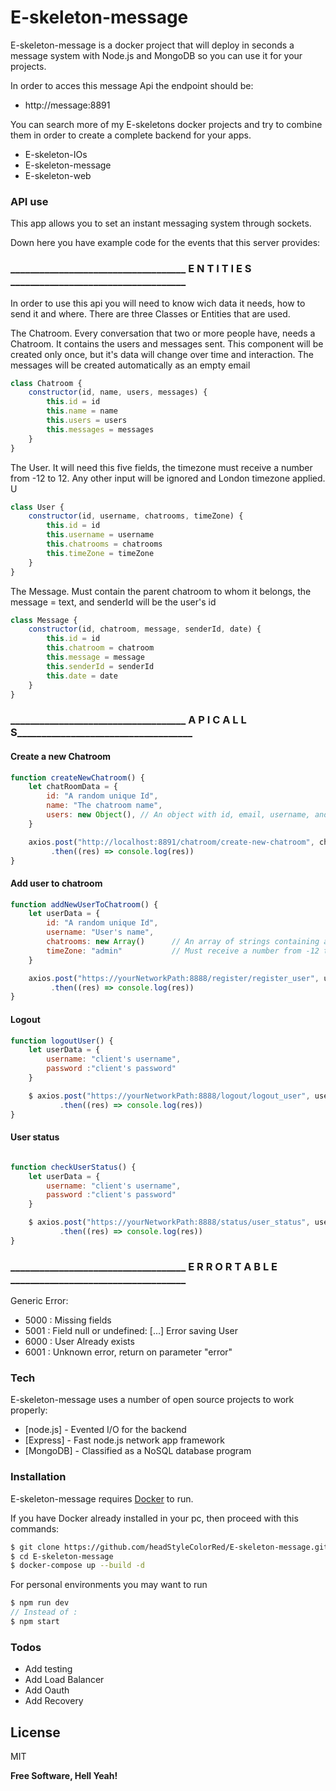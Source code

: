 # E-skeleton-message


E-skeleton-message is a docker project that will deploy in seconds a message system with Node.js and MongoDB so you can use it for your projects.

In order to acces this message Api the endpoint should be:
- http://message:8891

You can search more of my E-skeletons docker projects and try to combine them in order to create a complete backend for your apps.
  - E-skeleton-IOs
  - E-skeleton-message
  - E-skeleton-web

### API use
This app allows you to set an instant messaging system through sockets. 

Down here you have example code for the events that this server provides:


### ____________________________________ E N T I T I E S ____________________________________ ###

In order to use this api you will need to know wich data it needs, how to send it and where. There are three Classes or Entities that are used.

The Chatroom. Every conversation that two or more people have, needs a Chatroom. It contains the users and messages sent. This component will be created only once, but
it's data will change over time and interaction. The messages will be created automatically as an empty email
```js
class Chatroom {
	constructor(id, name, users, messages) {
		this.id = id
		this.name = name
		this.users = users
		this.messages = messages
	}
}
```

The User. It will need this five fields, the timezone must receive a number from -12 to 12. Any other input will be ignored and London timezone applied. U
```js
class User {
	constructor(id, username, chatrooms, timeZone) {
		this.id = id
		this.username = username
		this.chatrooms = chatrooms
		this.timeZone = timeZone
	}
}
```

The Message. Must contain the parent chatroom to whom it belongs, the message = text, and senderId will be the user's id
```js
class Message {
	constructor(id, chatroom, message, senderId, date) {
		this.id = id
		this.chatroom = chatroom
		this.message = message
		this.senderId = senderId
		this.date = date
	}
}
```

### ____________________________________ A P I   C A L L S____________________________________ ###

#### Create a new Chatroom

```js
function createNewChatroom() { 
	let chatRoomData = {
		id: "A random unique Id",
		name: "The chatroom name",
		users: new Object(), // An object with id, email, username, and timezone fields
	}

	axios.post("http://localhost:8891/chatroom/create-new-chatroom", chatRoomData)
	   	 .then((res) => console.log(res))
}
```

#### Add user to chatroom

```js
function addNewUserToChatroom() {
	let userData = {
		id: "A random unique Id",
		username: "User's name",
		chatrooms: new Array() 		// An array of strings containing all parent's chatooms ids
		timeZone: "admin" 			// Must receive a number from -12 to 12, any other input will be ignored and London timezone applied.
	}

	axios.post("https://yourNetworkPath:8888/register/register_user", userData)
	     .then((res) => console.log(res))
}
```

#### Logout
```js
function logoutUser() {
	let userData = {
		username: "client's username",
		password :"client's password"
	}

	$ axios.post("https://yourNetworkPath:8888/logout/logout_user", userData)
		   .then((res) => console.log(res))
}
```

#### User status

```js

function checkUserStatus() {
	let userData = {
		username: "client's username",
		password :"client's password"
	}

	$ axios.post("https://yourNetworkPath:8888/status/user_status", userData)
		   .then((res) => console.log(res))
}

```


### ____________________________________ E R R O R   T A B L E ____________________________________ ###

Generic Error:
- 5000 : Missing fields
- 5001 : Field null or undefined: [...]
Error saving User
- 6000 : User Already exists
- 6001 : Unknown error, return on parameter "error"

### Tech

E-skeleton-message uses a number of open source projects to work properly:

* [node.js] - Evented I/O for the backend
* [Express] - Fast node.js network app framework 
* [MongoDB] - Classified as a NoSQL database program

### Installation

E-skeleton-message requires [Docker](https://www.docker.com/) to run.

If you have Docker already installed in your pc, then proceed with this commands:

```sh
$ git clone https://github.com/headStyleColorRed/E-skeleton-message.git
$ cd E-skeleton-message
$ docker-compose up --build -d
```

For personal environments you may want to run

```js
$ npm run dev
// Instead of :
$ npm start
```

### Todos

 - Add testing
 - Add Load Balancer
 - Add Oauth
 - Add Recovery

License
----

MIT


**Free Software, Hell Yeah!**